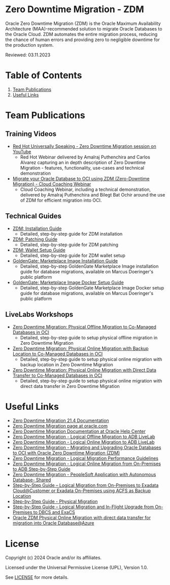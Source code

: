 # Zero Downtime Migration - ZDM
 
Oracle Zero Downtime Migration (ZDM) is the Oracle Maximum Availability Architecture (MAA)-recommended solution to migrate Oracle Databases to the Oracle Cloud. ZDM automates the entire migration process, reducing the chance of human errors and providing zero to negligible downtime for the production system.

Reviewed: 03.11.2023

# Table of Contents
 
1. [Team Publications](#team-publications)
2. [Useful Links](#useful-links)
 
# Team Publications

## Training Videos

- [Red Hot Universally Speaking - Zero Downtime Migration session on YouTube](https://www.youtube.com/watch?v=1jQ9GtAKDF0)
    - Red Hot Webinar delivered by Amalraj Puthenchira and Carlos Alvarez capturing an in depth description of Zero Downtime Migration - features, functionality, use-cases and technical demonstration
- [Migrate your Oracle Database to OCI using ZDM (Zero-Downtime Migration) - Cloud Coaching Webinar](https://www.youtube.com/watch?v=SXb7KVZjpV8)
    - Cloud Coaching Webinar, including a technical demonstration, delivered by Amalraj Puthenchira and Bilegt Bat Ochir around the use of ZDM for efficient migration into OCI.

## Technical Guides

- [ZDM: Installation Guide](https://macsdata.netlify.app/oradb/migration/zdm/installation) 
    - Detailed, step-by-step guide for ZDM installation
- [ZDM: Patching Guide](https://macsdata.netlify.app/oradb/migration/zdm/patching) 
    - Detailed, step-by-step guide for ZDM patching
- [ZDM: Wallet Setup Guide](https://macsdata.netlify.app/oradb/migration/zdm/wallet)
    - Detailed, step-by-step guide for ZDM wallet setup
- [GoldenGate: Marketplace Image Installation Guide](https://macsdata.netlify.app/oradb/migration/goldengate/marketplace/install/)
    - Detailed, step-by-step GoldenGate Marketplace Image installation guide for database migrations, available on Marcus Doeringer's public platform
- [GoldenGate: Marketplace Image Docker Setup Guide](https://macsdata.netlify.app/oradb/migration/goldengate/marketplace/docker/)
    - Detailed, step-by-step GoldenGate Marketplace Image Docker setup guide for database migrations, available on Marcus Doeringer's public platform

## LiveLabs Workshops
- [Zero Downtime Migration: Physical Offline Migration to Co-Managed Databases in OCI](https://apexapps.oracle.com/pls/apex/dbpm/r/livelabs/view-workshop?wid=3568)
    - Detailed, step-by-step guide to setup physical offline migration in Zero Downtime Migration 
- [Zero Downtime Migration: Physical Online Migration with Backup Location to Co-Managed Databases in OCI](https://apexapps.oracle.com/pls/apex/dbpm/r/livelabs/view-workshop?wid=3618)
    - Detailed, step-by-step guide to setup physical online migration with backup location in Zero Downtime Migration
- [Zero Downtime Migration: Physical Online Migration with Direct Data Transfer to Co-Managed Databases in OCI](https://apexapps.oracle.com/pls/apex/dbpm/r/livelabs/view-workshop?wid=3669)
    - Detailed, step-by-step guide to setup physical online migration with direct data transfer in Zero Downtime Migration
 
# Useful Links

- [Zero Downtime Migration 21.4 Documentation](https://docs.oracle.com/en/database/oracle/zero-downtime-migration/21.4/zdmrn/index.html#ZDMRN-GUID-A1A467DC-FC06-4409-AF7F-BF0186CD8C54)
- [Zero Downtime Migration page at oracle.com](https://www.oracle.com/database/technologies/rac/zdm.html)
- [Zero Downtime Migration Documentation at Oracle Help Center](https://docs.oracle.com/en/database/oracle/zero-downtime-migration/index.html)
- [Zero Downtime Migration - Logical Offline Migration to ADB LiveLab](https://apexapps.oracle.com/pls/apex/dbpm/r/livelabs/view-workshop?wid=850)
- [Zero Downtime Migration - Logical Online Migration to ADB LiveLab](https://apexapps.oracle.com/pls/apex/dbpm/r/livelabs/view-workshop?wid=937)
- [Zero Downtime Migration - Migrating and Upgrading Oracle Databases to OCI with Oracle Zero Downtime Migration (ZDM)](https://www.youtube.com/watch?v=WPkqwnXGSjo)
- [Zero Downtime Migration - Logical Migration Performance Guidelines](https://www.oracle.com/docs/tech/zdm-gg-performance.pdf)
- [Zero Downtime Migration - Logical Online Migration from On-Premises to ADB Step-by-Step Guide](https://www.oracle.com/a/tech/docs/oracle-zdm-logical-migration-to-autonomous-guide.pdf)
- [Zero Downtime Migration - PeopleSoft Application with Autonomous Database- Shared](https://www.oracle.com/a/tech/docs/oracle-zdm-peoplesoft-adb-migration-guide.pdf)
- [Step-by-Step Guide – Logical Migration from On-Premises to Exadata Cloud@Customer or Exadata On-Premises using ACFS as Backup Location](https://www.oracle.com/a/tech/docs/oracle-zdm-logical-migration-acfs.pdf)
- [Step-by-Step Guide - Physical Migration](https://www.oracle.com/docs/tech/oracle-zdm-step-by-step-guide.pdf)
- [Step-by-Step Guide – Logical Migration and In-Flight Upgrade from On-Premises to DBCS and ExaCS](https://www.oracle.com/a/tech/docs/oracle-zdm-logical-migration-step-by-step-guide.pdf)
- [Oracle ZDM Physical Online Migration with direct data transfer for migration into Oracle Database@Azure](https://blogs.oracle.com/maa/post/oracle-zdm-for-oracle-database-at-azure)

# License
 
Copyright (c) 2024 Oracle and/or its affiliates.
 
Licensed under the Universal Permissive License (UPL), Version 1.0.
 
See [LICENSE](https://github.com/oracle-devrel/technology-engineering/blob/main/LICENSE) for more details.
